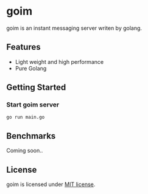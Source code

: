 # goim
goim is an instant messaging server writen by golang.

## Features
* Light weight and high performance
* Pure Golang

## Getting Started
### Start goim server
```
go run main.go
```

## Benchmarks
Coming soon..

## License
goim is licensed under [MIT license](http://opensource.org/licenses/MIT).